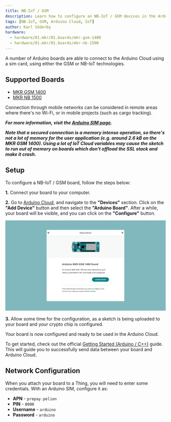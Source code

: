 ```yaml
---
title: NB-IoT / GSM
description: Learn how to configure an NB-IoT / GSM devices in the Arduino Cloud.
tags: [NB-IoT, GSM, Arduino Cloud, IoT]
author: Karl Söderby
hardware:
  - hardware/01.mkr/01.boards/mkr-gsm-1400
  - hardware/01.mkr/01.boards/mkr-nb-1500
---
```


A number of Arduino boards are able to connect to the Arduino Cloud using a sim card, using either the GSM or NB-IoT technologies.

## Supported Boards

- [MKR GSM 1400](https://store.arduino.cc/arduino-mkr-gsm-1400)
- [MKR NB 1500](https://store.arduino.cc/arduino-mkr-nb-1500-1413)

Connection through mobile networks can be considered in remote areas where there's no Wi-Fi, or in mobile projects (such as cargo tracking).  

***For more information, visit the [Arduino SIM page](https://store.arduino.cc/digital/sim).***

***Note that a secured connection is a memory intense operation, so there's not a lot of memory for the user application (e.g. around 2.6 kB on the MKR GSM 1400). Using a lot of IoT Cloud variables may cause the sketch to run out of memory on boards which don't offload the SSL stack and make it crash.***

## Setup

To configure a NB-IoT / GSM board, follow the steps below:

**1.** Connect your board to your computer.

**2.** Go to [Arduino Cloud](https://app.arduino.cc), and navigate to the **"Devices"** section. Click on the **"Add Device"** button and then select the **"Arduino Board"**. After a while, your board will be visible, and you can click on the **"Configure"** button.

![Board show up.](assets/cellular.png)

**3.** Allow some time for the configuration, as a sketch is being uploaded to your board and your crypto chip is configured.

Your board is now configured and ready to be used in the Arduino Cloud. 

To get started, check out the official [Getting Started (Arduino / C++)](/arduino-cloud/guides/arduino-c) guide. This will guide you to successfully send data between your board and Arduino Cloud.

## Network Configuration

When you attach your board to a Thing, you will need to enter some credentials. With an Arduino SIM, configure it as:

- **APN** - `prepay.pelion`
- **PIN** - `0000`
- **Username** - `arduino`
- **Password** - `arduino`